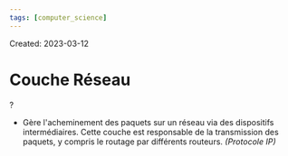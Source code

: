 ```yaml
---
tags: [computer_science] 
---
```

Created: 2023-03-12

# Couche Réseau
?
- Gère l'acheminement des paquets sur un réseau via des dispositifs intermédiaires. Cette couche est responsable de la transmission des paquets, y compris le routage par différents routeurs. *(Protocole IP)*